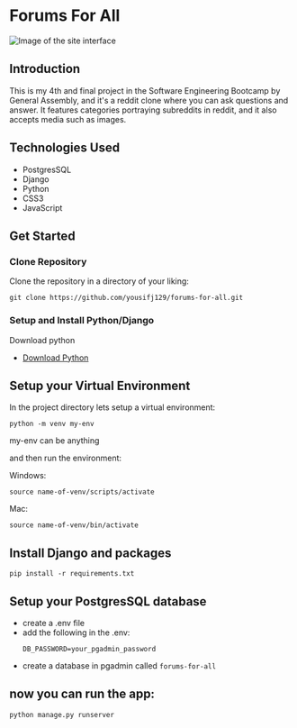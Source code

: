 # Forums For All
![Image of the site interface](/public/images/TellMe.PNG)

## Introduction
This is my 4th and final project in the Software Engineering Bootcamp by General Assembly, and it's a reddit clone where you can ask questions and answer. It features categories portraying subreddits in reddit, and it also accepts media such as images.

## Technologies Used
- PostgresSQL
- Django
- Python
- CSS3
- JavaScript

## Get Started

### Clone Repository

Clone the repository in a directory of your liking:

```
git clone https://github.com/yousifj129/forums-for-all.git
```

### Setup and Install Python/Django

Download python
- [Download Python](https://www.python.org/downloads/)

## Setup your Virtual Environment

In the project directory lets setup a virtual environment:

```
python -m venv my-env
```

my-env can be anything

and then run the environment:

Windows:
```
source name-of-venv/scripts/activate
```
Mac:
```
source name-of-venv/bin/activate
```

## Install Django and packages

```
pip install -r requirements.txt
```
## Setup your PostgresSQL database
- create a .env file
- add the following in the .env:
  ```
  DB_PASSWORD=your_pgadmin_password
  ```
- create a database in pgadmin called ```forums-for-all```

## now you can run the app:
```
python manage.py runserver
```


